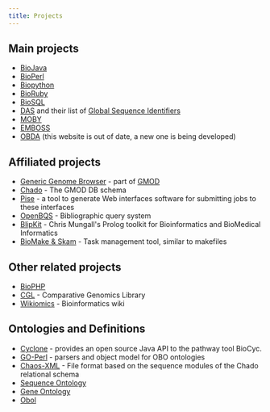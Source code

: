 ```yaml
---
title: Projects
---
```


Main projects
-------------

-   [BioJava](http://www.biojava.org)
-   [BioPerl](bp:BioPerl "wikilink")
-   [Biopython](biopython:Main_Page "wikilink")
-   [BioRuby](http://www.bioruby.org)
-   [BioSQL](biosql:Main_Page "wikilink")
-   [DAS](http://www.biodas.org) and their list of [Global Sequence
    Identifiers](http://biodas.org/wiki/GlobalSeqIDs)
-   [MOBY](http://www.biomoby.org)
-   [EMBOSS](http://www.emboss.org)
-   [OBDA](http://obda.open-bio.org) (this website is out of date, a new
    one is being developed)

Affiliated projects
-------------------

-   [Generic Genome Browser](http://www.gmod.org/ggb) - part of
    [GMOD](http://www.gmod.org)
-   [Chado](http://www.gmod.org/schema/) - The GMOD DB schema
-   [Pise](http://www.pasteur.fr/recherche/unites/sis/Pise/) - a tool to
    generate Web interfaces software for submitting jobs to these
    interfaces
-   [OpenBQS](http://www.ebi.ac.uk/~senger/openbqs/) - Bibliographic
    query system
-   [BlipKit](http://blipkit.org) - Chris Mungall's Prolog toolkit for
    Bioinformatics and BioMedical Informatics
-   [BioMake & Skam](http://skam.sourceforge.net/) - Task management
    tool, similar to makefiles

Other related projects
----------------------

-   [BioPHP](http://biophp.org)
-   [CGL](http://www.yandell-lab.org/cgl/) - Comparative Genomics
    Library
-   [Wikiomics](http://wikiomics.org) - Bioinformatics wiki

Ontologies and Definitions
--------------------------

-   [Cyclone](http://nemo-cyclone.sourceforge.net) - provides an open
    source Java API to the pathway tool BioCyc.
-   [GO-Perl](http://search.cpan.org/~cmungall/go-perl) - parsers and
    object model for OBO ontologies
-   [Chaos-XML](http://www.fruitfly.org/chaos-xml/) - File format based
    on the sequence modules of the Chado relational schema
-   [Sequence Ontology](http://song.sourceforge.net/)
-   [Gene Ontology](http://geneontology.org/)
-   [Obol](http://www.fruitfly.org/~cjm/obol/)

